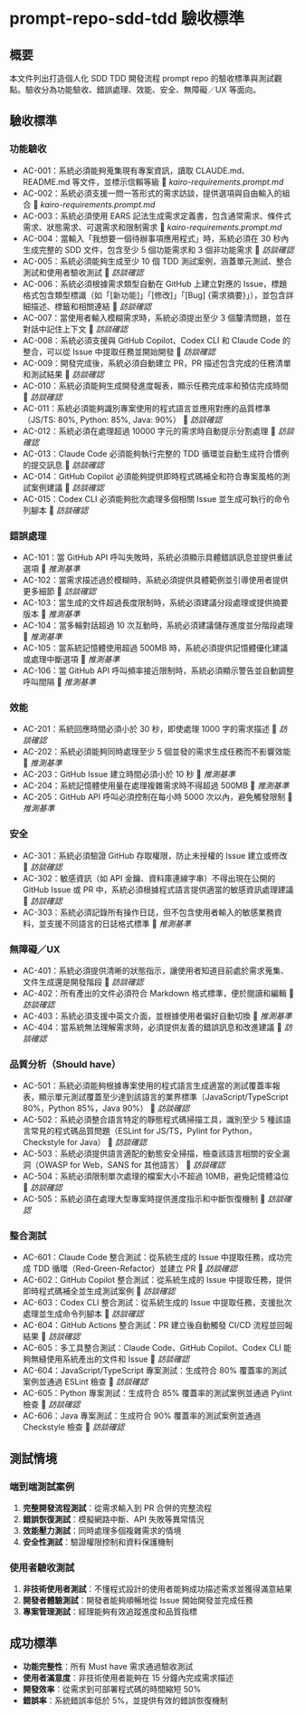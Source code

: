 # prompt-repo-sdd-tdd 驗收標準

## 概要
本文件列出打造個人化 SDD TDD 開發流程 prompt repo 的驗收標準與測試觀點。驗收分為功能驗收、錯誤處理、效能、安全、無障礙／UX 等面向。

## 驗收標準

### 功能驗收
- AC-001：系統必須能夠蒐集現有專案資訊，讀取 CLAUDE.md、README.md 等文件，並標示信賴等級 🔵 *kairo-requirements.prompt.md*
- AC-002：系統必須支援一問一答形式的需求訪談，提供選項與自由輸入的組合 🔵 *kairo-requirements.prompt.md*
- AC-003：系統必須使用 EARS 記法生成需求定義書，包含通常需求、條件式需求、狀態需求、可選需求和限制需求 🔵 *kairo-requirements.prompt.md*
- AC-004：當輸入「我想要一個待辦事項應用程式」時，系統必須在 30 秒內生成完整的 SDD 文件，包含至少 5 個功能需求和 3 個非功能需求 🔵 *訪談確認*
- AC-005：系統必須能夠生成至少 10 個 TDD 測試案例，涵蓋單元測試、整合測試和使用者驗收測試 🔵 *訪談確認*
- AC-006：系統必須根據需求類型自動在 GitHub 上建立對應的 Issue，標題格式包含類型標識（如「[新功能]」「[修改]」「[Bug] {需求摘要}」），並包含詳細描述、標籤和相關連結 🔵 *訪談確認*
- AC-007：當使用者輸入模糊需求時，系統必須提出至少 3 個釐清問題，並在對話中記住上下文 🔵 *訪談確認*
- AC-008：系統必須支援與 GitHub Copilot、Codex CLI 和 Claude Code 的整合，可以從 Issue 中提取任務並開始開發 🔵 *訪談確認*
- AC-009：開發完成後，系統必須自動建立 PR，PR 描述包含完成的任務清單和測試結果 🔵 *訪談確認*
- AC-010：系統必須能夠生成開發進度報表，顯示任務完成率和預估完成時間 🔵 *訪談確認*
- AC-011：系統必須能夠識別專案使用的程式語言並應用對應的品質標準（JS/TS: 80%, Python: 85%, Java: 90%） 🔵 *訪談確認*
- AC-012：系統必須在處理超過 10000 字元的需求時自動提示分割處理 🔵 *訪談確認*
- AC-013：Claude Code 必須能夠執行完整的 TDD 循環並自動生成符合慣例的提交訊息 🔵 *訪談確認*
- AC-014：GitHub Copilot 必須能夠提供即時程式碼補全和符合專案風格的測試案例建議 🔵 *訪談確認*
- AC-015：Codex CLI 必須能夠批次處理多個相關 Issue 並生成可執行的命令列腳本 🔵 *訪談確認*

### 錯誤處理
- AC-101：當 GitHub API 呼叫失敗時，系統必須顯示具體錯誤訊息並提供重試選項 🔵 *推測基準*
- AC-102：當需求描述過於模糊時，系統必須提供具體範例並引導使用者提供更多細節 🔵 *訪談確認*
- AC-103：當生成的文件超過長度限制時，系統必須建議分段處理或提供摘要版本 🔵 *推測基準*
- AC-104：當多輪對話超過 10 次互動時，系統必須建議儲存進度並分階段處理 🔵 *推測基準*
- AC-105：當系統記憶體使用超過 500MB 時，系統必須提供記憶體優化建議或處理中斷選項 🔵 *推測基準*
- AC-106：當 GitHub API 呼叫頻率接近限制時，系統必須顯示警告並自動調整呼叫間隔 🔵 *推測基準*

### 效能
- AC-201：系統回應時間必須小於 30 秒，即使處理 1000 字的需求描述 🔵 *訪談確認*
- AC-202：系統必須能夠同時處理至少 5 個並發的需求生成任務而不影響效能 🔵 *推測基準*
- AC-203：GitHub Issue 建立時間必須小於 10 秒 🔵 *推測基準*
- AC-204：系統記憶體使用量在處理複雜需求時不得超過 500MB 🔵 *推測基準*
- AC-205：GitHub API 呼叫必須控制在每小時 5000 次以內，避免觸發限制 🔵 *推測基準*

### 安全
- AC-301：系統必須驗證 GitHub 存取權限，防止未授權的 Issue 建立或修改 🔵 *訪談確認*
- AC-302：敏感資訊（如 API 金鑰、資料庫連線字串）不得出現在公開的 GitHub Issue 或 PR 中，系統必須根據程式語言提供適當的敏感資訊處理建議 🔵 *訪談確認*
- AC-303：系統必須記錄所有操作日誌，但不包含使用者輸入的敏感業務資料，並支援不同語言的日誌格式標準 🔵 *推測基準*

### 無障礙／UX
- AC-401：系統必須提供清晰的狀態指示，讓使用者知道目前處於需求蒐集、文件生成還是開發階段 🔵 *訪談確認*
- AC-402：所有產出的文件必須符合 Markdown 格式標準，便於閱讀和編輯 🔵 *訪談確認*
- AC-403：系統必須支援中英文介面，並根據使用者偏好自動切換 🔵 *推測基準*
- AC-404：當系統無法理解需求時，必須提供友善的錯誤訊息和改進建議 🔵 *訪談確認*

### 品質分析（Should have）
- AC-501：系統必須能夠根據專案使用的程式語言生成適當的測試覆蓋率報表，顯示單元測試覆蓋至少達到該語言的業界標準（JavaScript/TypeScript 80%，Python 85%，Java 90%） 🔵 *訪談確認*
- AC-502：系統必須整合語言特定的靜態程式碼掃描工具，識別至少 5 種該語言常見的程式碼品質問題（ESLint for JS/TS，Pylint for Python，Checkstyle for Java） 🔵 *訪談確認*
- AC-503：系統必須提供語言適配的動態安全掃描，檢查該語言相關的安全漏洞（OWASP for Web，SANS for 其他語言） 🔵 *訪談確認*
- AC-504：系統必須限制單次處理的檔案大小不超過 10MB，避免記憶體溢位 🔵 *訪談確認*
- AC-505：系統必須在處理大型專案時提供進度指示和中斷恢復機制 🔵 *訪談確認*

### 整合測試
- AC-601：Claude Code 整合測試：從系統生成的 Issue 中提取任務，成功完成 TDD 循環（Red-Green-Refactor）並建立 PR 🔵 *訪談確認*
- AC-602：GitHub Copilot 整合測試：從系統生成的 Issue 中提取任務，提供即時程式碼補全並生成測試案例 🔵 *訪談確認*
- AC-603：Codex CLI 整合測試：從系統生成的 Issue 中提取任務，支援批次處理並生成命令列腳本 🔵 *訪談確認*
- AC-604：GitHub Actions 整合測試：PR 建立後自動觸發 CI/CD 流程並回報結果 🔵 *訪談確認*
- AC-605：多工具整合測試：Claude Code、GitHub Copilot、Codex CLI 能夠無縫使用系統產出的文件和 Issue 🔵 *訪談確認*
- AC-604：JavaScript/TypeScript 專案測試：生成符合 80% 覆蓋率的測試案例並通過 ESLint 檢查 🔵 *訪談確認*
- AC-605：Python 專案測試：生成符合 85% 覆蓋率的測試案例並通過 Pylint 檢查 🔵 *訪談確認*
- AC-606：Java 專案測試：生成符合 90% 覆蓋率的測試案例並通過 Checkstyle 檢查 🔵 *訪談確認*

## 測試情境

### 端到端測試案例
1. **完整開發流程測試**：從需求輸入到 PR 合併的完整流程
2. **錯誤恢復測試**：模擬網路中斷、API 失敗等異常情況
3. **效能壓力測試**：同時處理多個複雜需求的情境
4. **安全性測試**：驗證權限控制和資料保護機制

### 使用者驗收測試
1. **非技術使用者測試**：不懂程式設計的使用者能夠成功描述需求並獲得滿意結果
2. **開發者體驗測試**：開發者能夠順暢地從 Issue 開始開發並完成任務
3. **專案管理測試**：經理能夠有效追蹤進度和品質指標

## 成功標準

- **功能完整性**：所有 Must have 需求通過驗收測試
- **使用者滿意度**：非技術使用者能夠在 15 分鐘內完成需求描述
- **開發效率**：從需求到可部署程式碼的時間縮短 50%
- **錯誤率**：系統錯誤率低於 5%，並提供有效的錯誤恢復機制